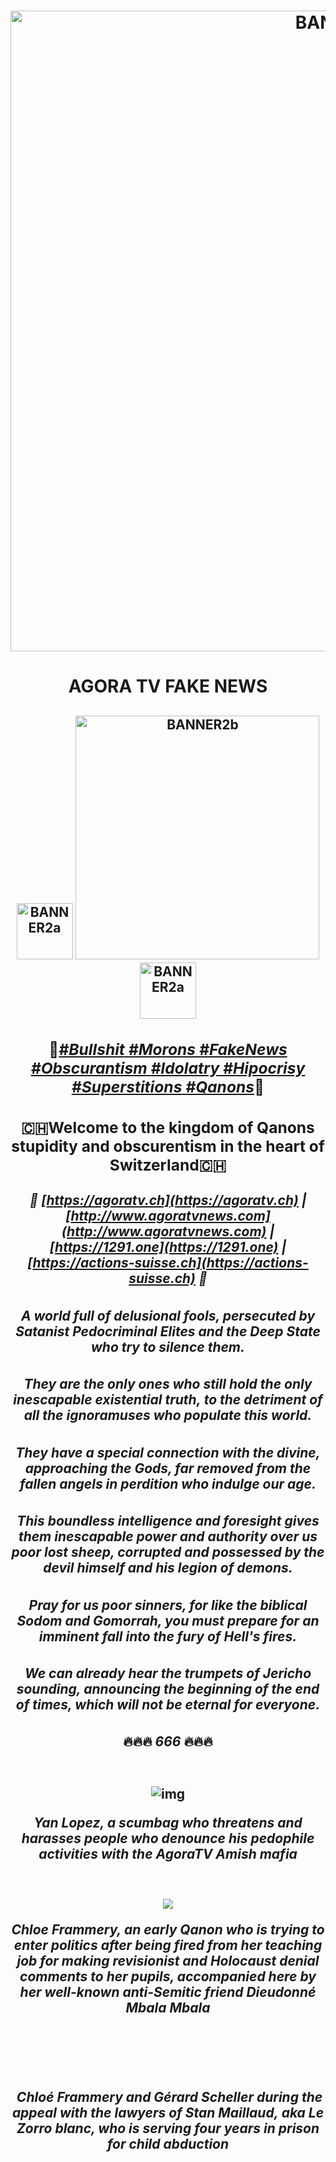 <h1 align="center"><img alt="BANNER1" src="https://i.imgur.com/QWJjV0Q.png" width="1025" />
  
<h1 align="center">AGORA TV FAKE NEWS</h1>

<h2 align="center"> <img alt="BANNER2a" src="https://i.imgur.com/MKGLlNT.png" width="90" /> <img alt="BANNER2b" src="https://i.imgur.com/omoNRpC.png" width="390" /> <img alt="BANNER2a" src="https://i.imgur.com/MKGLlNT.png" width="90" />
  
<div align="center">  
<h3>💩<a href="http://creationbodo.free.fr/agoratv"><i>#Bullshit</i> <a href="http://creationbodo.free.fr/agoratv"><i>#Morons</i> <a href="http://creationbodo.free.fr/agoratv"><i>#FakeNews</i> <a href="http://creationbodo.free.fr/agoratv"><i>#Obscurantism</i> 
<a href="http://creationbodo.free.fr/agoratv"><i>#Idolatry</i> <a href="http://creationbodo.free.fr/agoratv"><i>#Hipocrisy</i> <a href="http://creationbodo.free.fr/agoratv"><i>#Superstitions</i> <a href="http://creationbodo.free.fr/agoratv"><i>#Qanons</i></a>💩</h3>


### 🇨🇭**Welcome to the kingdom of Qanons stupidity and obscurentism in the heart of Switzerland**🇨🇭
##### 🤮 *[https://agoratv.ch](https://agoratv.ch) | [http://www.agoratvnews.com](http://www.agoratvnews.com) | [https://1291.one](https://1291.one) | [https://actions-suisse.ch](https://actions-suisse.ch)* 🤮


***A world full of delusional fools, persecuted by Satanist Pedocriminal*** 
***Elites and the Deep State who try to silence them.***
###
***They are the only ones who still hold the only inescapable existential truth,***
***to the detriment of all the ignoramuses who populate this world.***
###
***They have a special connection with the divine, approaching the Gods, far removed***
***from the fallen angels in perdition who indulge our age.***
###
***This boundless intelligence and foresight gives them inescapable power and authority over***
***us poor lost sheep, corrupted and possessed by the devil himself and his legion of demons.***
###
***Pray for us poor sinners, for like the biblical Sodom and Gomorrah, you must prepare***
***for an imminent fall into the fury of Hell's fires.***
###
***We can already hear the trumpets of Jericho sounding, announcing the beginning***
***of the end of times, which will not be eternal for everyone.*** 
###
🔥🔥🔥   ***666***   🔥🔥🔥

#

![img](https://media.giphy.com/media/EnzJLxbJKWf0I597QJ/giphy.gif)

***Yan Lopez, a scumbag who threatens and harasses people who denounce his pedophile activities with the AgoraTV Amish mafia***
#

![](https://i.imgur.com/U3KIRfE.png)

***Chloe Frammery, an early Qanon who is trying to enter politics after being fired from her teaching job for making revisionist and Holocaust denial comments to her pupils, accompanied here by her well-known anti-Semitic friend Dieudonné Mbala Mbala***

#

![]()

#

![]()
***Chloé Frammery and Gérard Scheller during the appeal with the lawyers of Stan Maillaud,***
***aka Le Zorro blanc, who is serving four years in prison for child abduction***
